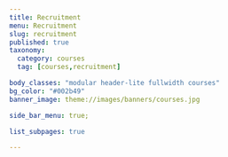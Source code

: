 ```yaml
---
title: Recruitment
menu: Recruitment
slug: recruitment
published: true
taxonomy:
  category: courses
  tag: [courses,recruitment]

body_classes: "modular header-lite fullwidth courses"
bg_color: "#002b49"
banner_image: theme://images/banners/courses.jpg

side_bar_menu: true;

list_subpages: true

---
```

